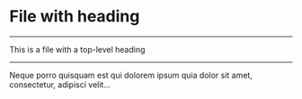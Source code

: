 # File with heading

---
This is a file with a top-level heading

---
Neque porro quisquam est qui dolorem ipsum quia dolor sit amet, consectetur, adipisci velit...

